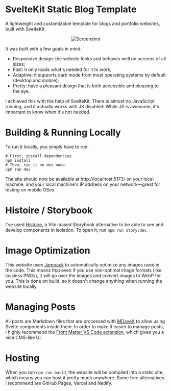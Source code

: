 # SvelteKit Static Blog Template

A lightweight and customizable template for blogs and portfolio websites, built with SvelteKit.

<p align="center">
    <img src="src/lib/images/site-screenshot.png" alt="Screenshot" />
</p>

It was built with a few goals in mind:

- Responsive design: the website looks and behaves well on screens of all sizes;
- Fast: it only loads what's needed for it to work;
- Adaptive: it supports dark mode from most operating systems by default (desktop and mobile);
- Pretty: have a pleasant design that is both accessible and pleasing to the eye.

I achieved this with the help of SvelteKit. There is almost no JavaScript running, and it actually works with JS disabled! While JS is awesome, it's important to know when it's not needed.

# Building & Running Locally

To run it locally, you simply have to run:

```shell
# First, install dependencies
npm install
# Then, run it on dev mode
npm run dev
```

The site should now be available at http://localhost:5173/ on your local machine, and your local machine's IP address on your network—great for testing on mobile OSes.

# Histoire / Storybook

I've used [Histoire](https://histoire.dev), a Vite-based Storybook alternative to be able to see and develop components in isolation. To open it, run `npm run story:dev`.

# Image Optimization

This website uses [Jampack](https://jampack.divriots.com/) to automatically optimize any images used in the code. This means that even if you use non-optimal image formats (like lossless PNGs), it will go over the images and convert images to WebP for you. This is done on build, so it doesn't change anything when running the website locally.

# Managing Posts

All posts are Markdown files that are processed with [MDsveX](https://mdsvex.pngwn.io/) to allow using Svelte components inside them. In order to make it easier to manage posts, I highly recommend the [Front Matter VS Code extension](https://frontmatter.codes/), which gives you a nice CMS-like UI.

# Hosting

When you run `npm run build`, the website will be compiled into a static site, which means you can host it pretty much anywhere. Some free alternatives I recommend are GitHub Pages, Vercel and Netlify.